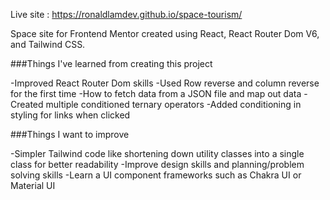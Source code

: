 Live site : https://ronaldlamdev.github.io/space-tourism/

Space site for Frontend Mentor created using React, React Router Dom V6, and Tailwind CSS.

###Things I've learned from creating this project

-Improved React Router Dom skills
-Used Row reverse and column reverse for the first time
-How to fetch data from a JSON file and map out data 
-Created multiple conditioned ternary operators
-Added conditioning in styling for links when clicked

###Things I want to improve

-Simpler Tailwind code like shortening down utility classes into a single class for better readability
-Improve design skills and planning/problem solving skills
-Learn a UI component frameworks such as Chakra UI or Material UI
